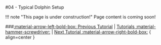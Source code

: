 #04 - Typical Dolphin Setup

!!! note "This page is under construction!"
	Page content is coming soon!

###[:material-arrow-left-bold-box: Previous Tutorial](03_Root_Extraction.md) | [ Tutorials :material-hammer-screwdriver:](03_Root_Extraction.md) | [Next Tutorial :material-arrow-right-bold-box:](05_SZP_Files.md) { align=center }